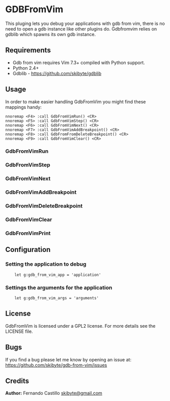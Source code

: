 # GDBFromVim
This pluging lets you debug your applications with gdb from vim, there is no
need to open a gdb instance like other plugins do.
Gdbfromvim relies on gdblib which spawns its own gdb instance.

## Requirements
* Gdb from vim requires Vim 7.3+ compiled with Python support.
* Python 2.4+
* Gdblib - https://github.com/skibyte/gdblib 

## Usage
In order to make easier handling GdbFromVim you might find these mappings handy:

    nnoremap <F4> :call GdbFromVimRun() <CR>
    nnoremap <F5> :call GdbFromVimStep() <CR>
    nnoremap <F6> :call GdbFromVimNext() <CR>
    nnoremap <F7> :call GdbFromVimAddBreakpoint() <CR>
    nnoremap <F8> :call GdbFromFromDeleteBreakpoint() <CR>
    nnoremap <F9> :call GdbFromVimClear() <CR>

### GdbFromVimRun

### GdbFromVimStep

### GdbFromVimNext

### GdbFromVimAddBreakpoint

### GdbFromVimDeleteBreakpoint

### GdbFromVimClear

### GdbFromVimPrint

## Configuration

### Setting the application to debug
        let g:gdb_from_vim_app = 'application'

### Settings the arguments for the application
        let g:gdb_from_vim_args = 'arguments'

## License
GdbFromVim is licensed under a GPL2 license. For more details see the LICENSE file.

## Bugs
If you find a bug please let me know by opening an issue at:
https://github.com/skibyte/gdb-from-vim/issues

## Credits
**Author:** Fernando Castillo skibyte@gmail.com
